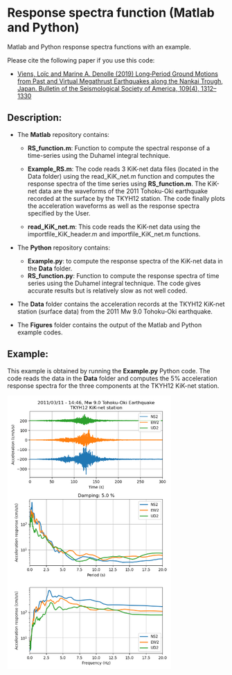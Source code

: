 # Response spectra function (Matlab and Python)
Matlab and Python response spectra functions with an example. 

Please cite the following paper if you use this code:  <br/>
- [Viens, Loïc and Marine A. Denolle (2019) Long‐Period Ground Motions from Past and Virtual Megathrust Earthquakes along the Nankai Trough, Japan. Bulletin of the Seismological Society of America, 109(4), 1312–1330](https://pubs.geoscienceworld.org/ssa/bssa/article-abstract/109/4/1312/571631/Long-Period-Ground-Motions-from-Past-and-Virtual?redirectedFrom=PDF) <br/>

## Description:

* The **Matlab** repository contains: 

  - **RS_function.m**: Function to compute the spectral response of a time-series using the Duhamel integral technique.

  - **Example_RS.m**: The code reads 3 KiK-net data files (located in the Data folder) using the read_KiK_net.m function and computes the response spectra of the time series using **RS_function.m**. The KiK-net data are the waveforms of the 2011 Tohoku-Oki earthquake recorded at the surface by the TKYH12 station.
The code finally plots the acceleration waveforms as well as the response spectra specified by the User.

  - **read_KiK_net.m**: This code reads the KiK-net data using the importfile_KiK_header.m and importfile_KiK_net.m functions.

* The **Python** repository contains: 
  - **Example.py**: to compute the response spectra of the KiK-net data in the **Data** folder.
  - **RS_function.py**: Function to compute the response spectra of time series using the Duhamel integral technique. The code gives accurate results but is relatively slow as not well coded. 
  
* The **Data** folder contains the acceleration records at the TKYH12 KiK-net station (surface data) from the 2011 Mw 9.0 Tohoku-Oki earthquake.

* The **Figures** folder contains the output of the Matlab and Python example codes.

## Example:
This example is obtained by running the **Example.py** Python code. 
The code reads the data in the **Data** folder and computes the 5% acceleration response spectra for the three components at the TKYH12 KiK-net station.

<img src="https://github.com/lviens/Response_spectra/blob/master/Figures/Response_spectra.png" width=75%>
